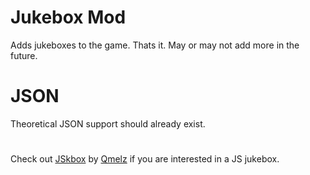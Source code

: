 # Jukebox Mod
Adds jukeboxes to the game. Thats it. May or may not add more in the future.

# JSON
Theoretical JSON support should already exist.

#
Check out [JSkbox](https://github.com/QmelZ/JSkebox) by [Qmelz](https://github.com/QmelZ) if you are interested in a JS jukebox.
